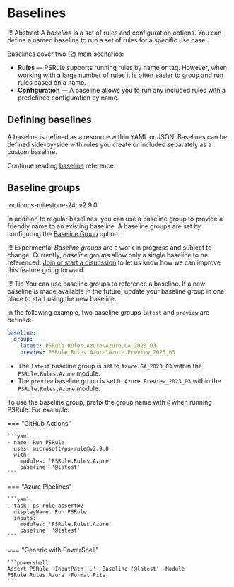 # Baselines

!!! Abstract
    A _baseline_ is a set of rules and configuration options.
    You can define a named baseline to run a set of rules for a specific use case.

Baselines cover two (2) main scenarios:

- **Rules** &mdash; PSRule supports running rules by name or tag.
  However, when working with a large number of rules it is often easier to group and run rules based on a name.
- **Configuration** &mdash; A baseline allows you to run any included rules with a predefined configuration by name.

## Defining baselines

A baseline is defined as a resource within YAML or JSON.
Baselines can be defined side-by-side with rules you create or included separately as a custom baseline.

Continue reading [baseline][1] reference.

  [1]: ./PSRule/en-US/about_PSRule_Baseline.md

## Baseline groups

:octicons-milestone-24: v2.9.0

In addition to regular baselines, you can use a baseline group to provide a friendly name to an existing baseline.
A baseline groups are set by configuring the [Baseline.Group][2] option.

!!! Experimental
    _Baseline groups_ are a work in progress and subject to change.
    Currently, _baseline groups_ allow only a single baseline to be referenced.
    [Join or start a disucssion][3] to let us know how we can improve this feature going forward.

!!! Tip
    You can use baseline groups to reference a baseline.
    If a new baseline is made available in the future, update your baseline group in one place to start using the new baseline.

In the following example, two baseline groups `latest` and `preview` are defined:

```yaml title="ps-rule.yaml"
baseline:
  group:
    latest: PSRule.Rules.Azure\Azure.GA_2023_03
    preview: PSRule.Rules.Azure\Azure.Preview_2023_03
```

- The `latest` baseline group is set to `Azure.GA_2023_03` within the `PSRule.Rules.Azure` module.
- The `preview` baseline group is set to `Azure.Preview_2023_03` within the `PSRule.Rules.Azure` module.

To use the baseline group, prefix the group name with `@` when running PSRule.
For example:

=== "GitHub Actions"

    ```yaml
    - name: Run PSRule
      uses: microsoft/ps-rule@v2.9.0
      with:
        modules: 'PSRule.Rules.Azure'
        baseline: '@latest'
    ```

=== "Azure Pipelines"

    ```yaml
    - task: ps-rule-assert@2
      displayName: Run PSRule
      inputs:
        modules: 'PSRule.Rules.Azure'
        baseline: '@latest'
    ```

=== "Generic with PowerShell"

    ```powershell
    Assert-PSRule -InputPath '.' -Baseline '@latest' -Module PSRule.Rules.Azure -Format File;
    ```

  [2]: ./PSRule/en-US/about_PSRule_Options.md#baselinegroup
  [3]: https://github.com/microsoft/PSRule/discussions
